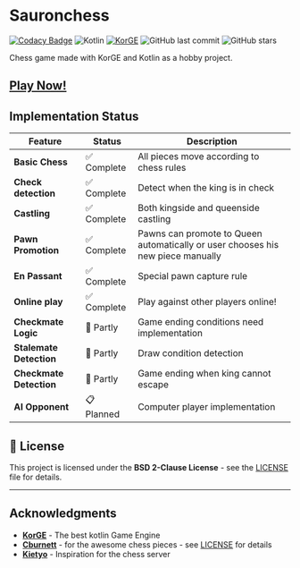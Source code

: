 # Sauronchess

[![Codacy Badge](https://app.codacy.com/project/badge/Grade/09437976fa054f2cb7ad3f32504b4132)](https://app.codacy.com/gh/FSaurenbach/sauronchess/dashboard?utm_source=gh&utm_medium=referral&utm_content=&utm_campaign=Badge_grade)
![Kotlin](https://img.shields.io/badge/Kotlin-2.2.0-purple?style=flat-square&logo=kotlin)
[![KorGE](https://img.shields.io/badge/KorGE-6.0.0-blue?style=flat-square)](https://korge.org/)
![GitHub last commit](https://img.shields.io/github/last-commit/FSaurenbach/sauronchess?style=flat-square)
![GitHub stars](https://img.shields.io/github/stars/FSaurenbach/sauronchess?style=social)

Chess game made with KorGE and Kotlin as a hobby project.

## **[Play Now!](https://fsaurenbach.github.io/sauronchess)**

## Implementation Status

| Feature                 | Status        | Description                                                                     |
|-------------------------|---------------|---------------------------------------------------------------------------------|
| **Basic Chess**         | ✅ Complete    | All pieces move according to chess rules                                        |
| **Check detection**     | ✅ Complete    | Detect when the king is in check                                                |
| **Castling**            | ✅ Complete    | Both kingside and queenside castling                                            |
| **Pawn Promotion**      | ✅ Complete    | Pawns can promote to Queen automatically or user chooses his new piece manually | 
| **En Passant**          | ✅ Complete    | Special pawn capture rule                                                       |
| **Online play**         | ✅ Complete    | Play against other players online!                                              |
| **Checkmate Logic**     | 🔄 Partly     | Game ending conditions need implementation                                      |
| **Stalemate Detection** | 🔄 Partly     | Draw condition detection                                                        |
| **Checkmate Detection** | 🔄 Partly     | Game ending when king cannot escape                                             |
| **AI Opponent**         | 📋 Planned    | Computer player implementation                                                  |

## 📄 License

This project is licensed under the **BSD 2-Clause License** - see the [LICENSE](LICENSE) file for details.

---

## Acknowledgments

- **[KorGE](https://korge.org/)** - The best kotlin Game Engine
- **[Cburnett](https://commons.wikimedia.org/wiki/User:Cburnett)** - for the awesome chess pieces -
  see [LICENSE](LICENSE) for details
- **[Kietyo](https://github.com/Kietyo)** - Inspiration for the chess server
